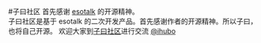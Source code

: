 #子曰社区
首先感谢 [esotalk](https://github.com/esotalk/esotalk) 的开源精神。  
子曰社区是基于 esotalk 的二次开发产品。首先感谢作者的开源精神。所以子曰，也将自己开源。
欢迎大家到[子曰社区](http://ziyue.it)进行交流
[@ihubo](http://twitter.com/ihubo)
